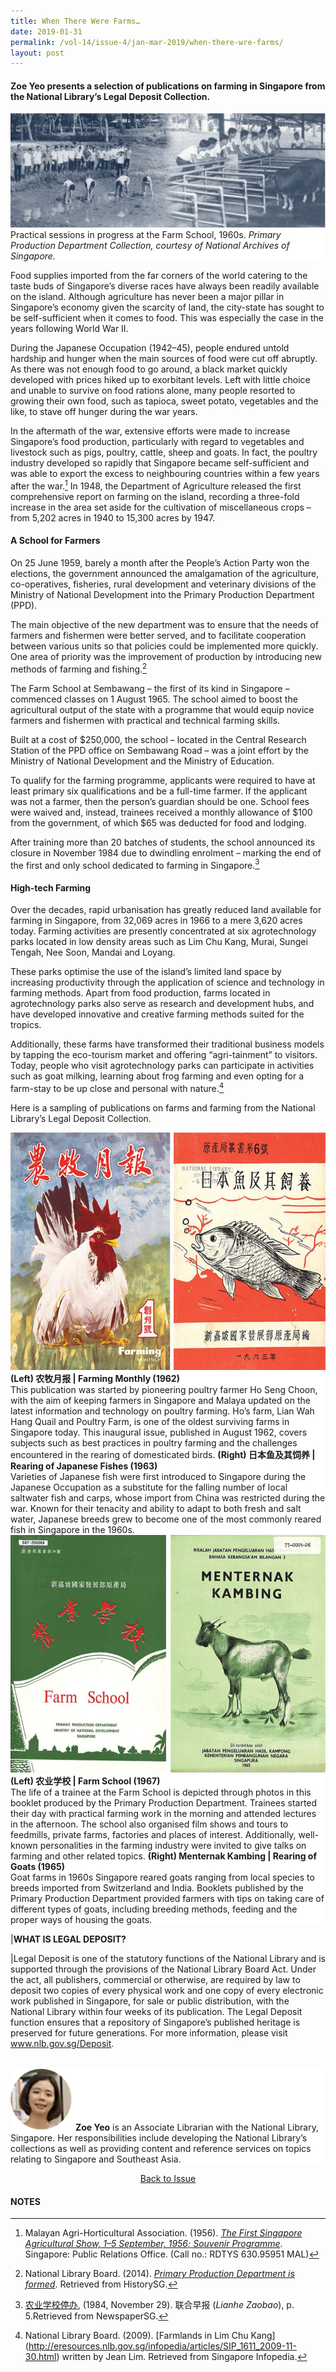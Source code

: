 ```yaml
---
title: When There Were Farms…
date: 2019-01-31
permalink: /vol-14/issue-4/jan-mar-2019/when-there-wre-farms/
layout: post
---
```

#### **Zoe Ye**o presents a selection of publications on farming in Singapore from the National Library’s Legal Deposit Collection.

<img src="/images/Vol-14-issue-4/when-there-were-farms/Farm1.JPG">
<div style="background-color: white;">Practical sessions in progress at the Farm School, 1960s. <i>Primary Production Department Collection, courtesy of National Archives of Singapore.</i></div>

Food supplies imported from the far corners of the world catering to the taste buds of Singapore’s diverse races have always been readily available on the island. Although agriculture has never been a major pillar in Singapore’s economy given the scarcity of land, the city-state has sought to be self-sufficient when it comes to food. This was especially the case in the years following World War II.

During the Japanese Occupation (1942–45), people endured untold hardship and hunger when the main sources of food were cut off abruptly. As there was not enough food to go around, a black market quickly developed with prices hiked up to exorbitant levels. Left with little choice and unable to survive on food rations alone, many people resorted to growing their own food, such as tapioca, sweet potato, vegetables and the like, to stave off hunger during the war years.

In the aftermath of the war, extensive efforts were made to increase Singapore’s food production, particularly with regard to vegetables and livestock such as pigs, poultry, cattle, sheep and goats. In fact, the poultry industry developed so rapidly that Singapore became self-sufficient and was able to export the excess to neighbouring countries within a few years after the war.[^1] In 1948, the Department of Agriculture released the first comprehensive report on farming on the island, recording a three-fold increase in the area set aside for the cultivation of miscellaneous crops – from 5,202 acres in 1940 to 15,300 acres by 1947.

#### **A School for Farmers**

On 25 June 1959, barely a month after the People’s Action Party won the elections, the government announced the amalgamation of the agriculture, co-operatives, fisheries, rural development and veterinary divisions of the Ministry of National Development into the Primary Production Department (PPD).

The main objective of the new department was to ensure that the needs of farmers and fishermen were better served, and to facilitate cooperation between various units so that policies could be implemented more quickly. One area of priority was the improvement of production by introducing new methods of farming and fishing.[^2]

The Farm School at Sembawang – the first of its kind in Singapore – commenced classes on 1 August 1965. The school aimed to boost the agricultural output of the state with a programme that would equip novice farmers and fishermen with practical and technical farming skills.

Built at a cost of $250,000, the school – located in the Central Research Station of the PPD office on Sembawang Road – was a joint effort by the Ministry of National Development and the Ministry of Education.

To qualify for the farming programme, applicants were required to have at least primary six qualifications and be a full-time farmer. If the applicant was not a farmer, then the person’s guardian should be one. School fees were waived and, instead, trainees received a monthly allowance of $100 from the government, of which $65 was deducted for food and lodging.

After training more than 20 batches of students, the school announced its closure in November 1984 due to dwindling enrolment – marking the end of the first and only school dedicated to farming in Singapore.[^3]

#### **High-tech Farming**

Over the decades, rapid urbanisation has greatly reduced land available for farming in Singapore, from 32,069 acres in 1966 to a mere 3,620 acres today. Farming activities are presently concentrated at six agrotechnology parks located in low density areas such as Lim Chu Kang, Murai, Sungei Tengah, Nee Soon, Mandai and Loyang.

These parks optimise the use of the island’s limited land space by increasing productivity through the application of science and technology in farming methods. Apart from food production, farms located in agrotechnology parks also serve as research and development hubs, and have developed innovative and creative farming methods suited for the tropics.

Additionally, these farms have transformed their traditional business models by tapping the eco-tourism market and offering “agri-tainment” to visitors. Today, people who visit agrotechnology parks can participate in activities such as goat milking, learning about frog farming and even opting for a farm-stay to be up close and personal with nature.[^4]

Here is a sampling of publications on farms and farming from the National Library’s Legal Deposit Collection.

<img style="width: 650px; height: 380px;" src="/images/Vol-14-issue-4/when-there-were-farms/Farm2.JPG">
<div style="background-color: white;"><b>(Left) 农牧月报 | Farming Monthly (1962)</b><br>
This publication was started by pioneering poultry farmer Ho Seng Choon, with the aim of keeping farmers in Singapore and Malaya updated on the latest information and technology on poultry farming. Ho’s farm, Lian Wah Hang Quail and Poultry Farm, is one of the oldest surviving farms in Singapore today. This inaugural issue, published in August 1962, covers subjects such as best practices in poultry farming and the challenges encountered in the rearing of domesticated birds.
<b>(Right) 日本鱼及其饲养 | Rearing of Japanese Fishes (1963)</b><br>
Varieties of Japanese fish were first introduced to Singapore during the Japanese Occupation as a substitute for the falling number of local saltwater fish and carps, whose import from China was restricted during the war. Known for their tenacity and ability to adapt to both fresh and salt water, Japanese breeds grew to become one of the most commonly reared fish in Singapore in the 1960s.</div>

<img style="width: 650px; height: 380px;" src="/images/Vol-14-issue-4/when-there-were-farms/Farm3.JPG">
<div style="background-color: white;"><b>(Left) 农业学校 | Farm School (1967)</b><br>
The life of a trainee at the Farm School is depicted through photos in this booklet produced by the Primary Production Department. Trainees started their day with practical farming work in the morning and attended lectures in the afternoon. The school also organised film shows and tours to feedmills, private farms, factories and places of interest. Additionally, well-known personalities in the farming industry were invited to give talks on farming and other related topics.
<b>(Right) Menternak Kambing | Rearing of Goats (1965)</b><br>
Goat farms in 1960s Singapore reared goats ranging from local species to breeds imported from Switzerland and India. Booklets published by the Primary Production Department provided farmers with tips on taking care of different types of goats, including breeding methods, feeding and the proper ways of housing the goats.</div>

|**WHAT IS LEGAL DEPOSIT?**

|Legal Deposit is one of the statutory functions of the National Library and is supported through the provisions of the National Library Board Act. Under the act, all publishers, commercial or otherwise, are required by law to deposit two copies of every physical work and one copy of every electronic work published in Singapore, for sale or public distribution, with the National Library within four weeks of its publication. The Legal Deposit function ensures that a repository of Singapore’s published heritage is preserved for future generations. For more information, please visit www.nlb.gov.sg/Deposit.

<br>
<div style="background-color: white;">
<img src="/images/Vol-14-issue-4/when-there-were-farms/Farm4.jpg" style="width: 100px; height: 100px;">
<b>Zoe Yeo</b> is an Associate Librarian with the National Library, Singapore. Her responsibilities include developing the National Library’s collections as well as providing content and reference services on topics relating to Singapore and Southeast Asia.
</div>

<a href="https://biblioasia.nlb.gov.sg/vol-14/issue-4/jan-mar-2019/"><center>Back to Issue</center></a>

#### **NOTES**
[^1]:Malayan Agri-Horticultural Association. (1956). [*The First Singapore Agricultural Show, 1–5 September, 1956; Souvenir Programme*](http://eservice.nlb.gov.sg/item_holding_s.aspx?bid=4980634). Singapore: Public Relations Office. (Call no.: RDTYS 630.95951 MAL) 
[^2]:National Library Board. (2014). [*Primary Production Department is formed*](http://eresources.nlb.gov.sg/history/events/14f36ce1-a54c-4bb3-8993-91c57fee7c50). Retrieved from HistorySG. 
[^3]:[农业学校停办](http://eresources.nlb.gov.sg/newspapers/Digitised/Article/lhzb19841129-1.2.10.15), (1984, November 29). 联合早报 (*Lianhe Zaobao*), p. 5.Retrieved from NewspaperSG.
[^4]:National Library Board. (2009). [Farmlands in Lim Chu Kang] (http://eresources.nlb.gov.sg/infopedia/articles/SIP_1611_2009-11-30.html) written by Jean Lim. Retrieved from Singapore Infopedia.